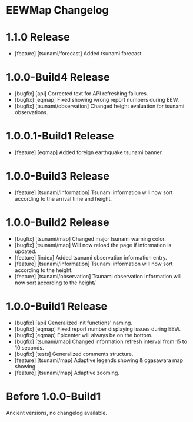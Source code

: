 # EEWMap Changelog

# 1.1.0 Release

- [feature] [tsunami/forecast] Added tsunami forecast.

# 1.0.0-Build4 Release

- [bugfix] [api] Corrected text for API refreshing failures.
- [bugfix] [eqmap] Fixed showing wrong report numbers during EEW.
- [bugfix] [tsunami/observation] Changed height evaluation for tsunami observations.

# 1.0.0.1-Build1 Release

- [feature] [eqmap] Added foreign earthquake tsunami banner.

# 1.0.0-Build3 Release

- [feature] [tsunami/information] Tsunami information will now sort according to the arrival time and height.

# 1.0.0-Build2 Release

- [bugfix] [tsunami/map] Changed major tsunami warning color.
- [bugfix] [tsunami/map] Will now reload the page if information is updated.
- [feature] [index] Added tsunami observation information entry.
- [feature] [tsunami/information] Tsunami information will now sort according to the height.
- [feature] [tsunami/observation] Tsunami observation information will now sort according to the height/

# 1.0.0-Build1 Release

- [bugfix] [api] Generalized init functions' naming.
- [bugfix] [eqmap] Fixed report number displaying issues during EEW.
- [bugfix] [eqmap] Epicenter will always be on the bottom.
- [bugfix] [tsunami/map] Changed information refresh interval from 15 to 10 seconds.
- [bugfix] [tests] Generalized comments structure.
- [feature] [tsunami/map] Adaptive legends showing & ogasawara map showing.
- [feature] [tsunami/map] Adaptive zooming.

# Before 1.0.0-Build1

Ancient versions, no changelog available.